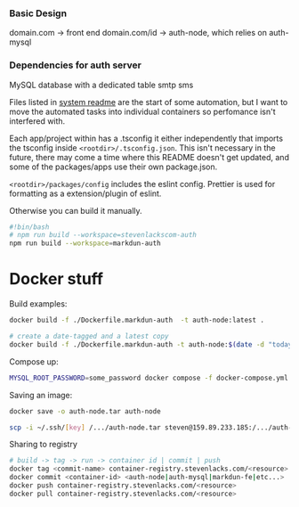 ### Basic Design

domain.com -> front end
domain.com/id -> auth-node, which relies on auth-mysql

### Dependencies for auth server

MySQL database with a dedicated table
smtp
sms

Files listed in [system readme](system/README.md) are the start of some automation, but I want to move the automated tasks into individual containers so perfomance isn't interfered with.

Each app/project within has a .tsconfig it either independently that imports the tsconfig inside `<rootdir>/.tsconfig.json`.  This isn't necessary in the future, there may come a time where this README doesn't get updated, and some of the packages/apps use their own package.json.

`<rootdir>/packages/config` includes the eslint config. Prettier is used for formatting as a extension/plugin of eslint.

Otherwise you can build it manually.
```bash
#!bin/bash
# npm run build --workspace=stevenlackscom-auth
npm run build --workspace=markdun-auth
```

# Docker stuff
Build examples:
```bash
docker build -f ./Dockerfile.markdun-auth  -t auth-node:latest .
```
```bash
# create a date-tagged and a latest copy
docker build -f ./Dockerfile.markdun-auth -t auth-node:$(date -d "today" +"%Y%m%d%H%M") -t auth-node .
```

Compose up:
```bash
MYSQL_ROOT_PASSWORD=some_password docker compose -f docker-compose.yml up -d
```

Saving an image:

```bash
docker save -o auth-node.tar auth-node
```

```bash
scp -i ~/.ssh/[key] /.../auth-node.tar steven@159.89.233.185:/.../auth-node.tar
```

Sharing to registry
```bash
# build -> tag -> run -> container id | commit | push
docker tag <commit-name> container-registry.stevenlacks.com/<resource>
docker commit <container-id> <auth-node|auth-mysql|markdun-fe|etc...>
docker push container-registry.stevenlacks.com/<resource>
docker pull container-registry.stevenlacks.com/<resource>
```